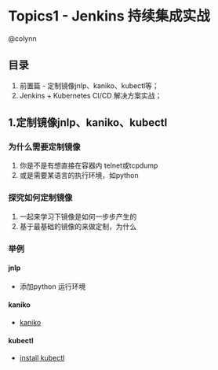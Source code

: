 

# Topics1 - Jenkins 持续集成实战

@colynn 

## 目录
1. 前置篇 - 定制镜像jnlp、kaniko、kubectl等；
2. Jenkins + Kubernetes CI/CD 解决方案实战；

## 1.定制镜像jnlp、kaniko、kubectl

### 为什么需要定制镜像
1. 你是不是有想直接在容器内 telnet或tcpdump
2. 或是需要某语言的执行环境，如python

### 探究如何定制镜像
1. 一起来学习下镜像是如何一步步产生的
2. 基于最基础的镜像的来做定制，为什么

### 举例
#### jnlp
* 添加python 运行环境

#### kaniko
* [kaniko](https://github.com/GoogleContainerTools/kaniko)

#### kubectl
* [install kubectl](https://v1-16.docs.kubernetes.io/docs/tasks/tools/install-kubectl/)
